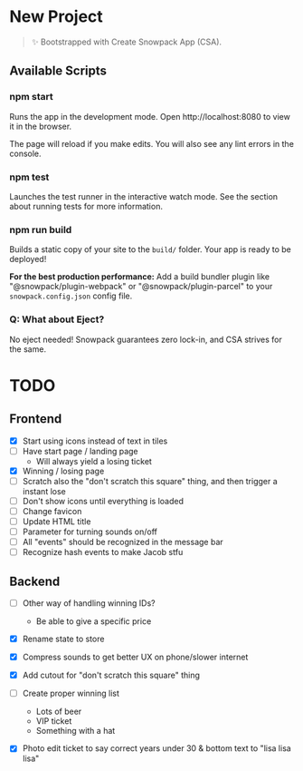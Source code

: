 # New Project

> ✨ Bootstrapped with Create Snowpack App (CSA).

## Available Scripts

### npm start

Runs the app in the development mode.
Open http://localhost:8080 to view it in the browser.

The page will reload if you make edits.
You will also see any lint errors in the console.

### npm test

Launches the test runner in the interactive watch mode.
See the section about running tests for more information.

### npm run build

Builds a static copy of your site to the `build/` folder.
Your app is ready to be deployed!

**For the best production performance:** Add a build bundler plugin like "@snowpack/plugin-webpack" or "@snowpack/plugin-parcel" to your `snowpack.config.json` config file.

### Q: What about Eject?

No eject needed! Snowpack guarantees zero lock-in, and CSA strives for the same.

# TODO

## Frontend
- [x] Start using icons instead of text in tiles
- [ ] Have start page / landing page
  - Will always yield a losing ticket
- [x] Winning / losing page
- [ ] Scratch also the "don't scratch this square" thing, and then trigger a instant lose
- [ ] Don't show icons until everything is loaded
- [ ] Change favicon
- [ ] Update HTML title
- [ ] Parameter for turning sounds on/off
- [ ] All "events" should be recognized in the message bar
- [ ] Recognize hash events to make Jacob stfu

## Backend
- [ ] Other way of handling winning IDs?
  - Be able to give a specific price
- [x] Rename state to store
- [x] Compress sounds to get better UX on phone/slower internet 
- [x] Add cutout for "don't scratch this square" thing
- [ ] Create proper winning list
  - Lots of beer
  - VIP ticket
  - Something with a hat
- [x] Photo edit ticket to say correct years under 30 & bottom text to "lisa lisa lisa"

